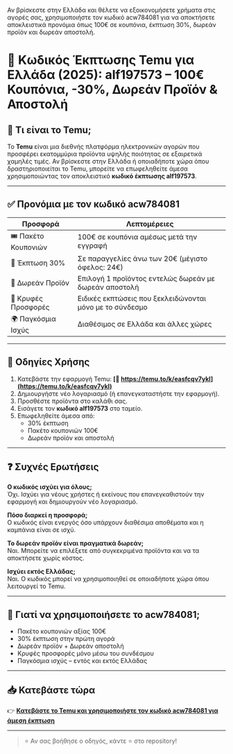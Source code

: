 Αν βρίσκεστε στην Ελλάδα και θέλετε να εξοικονομήσετε χρήματα στις αγορές σας, χρησιμοποιήστε τον κωδικό acw784081 για να αποκτήσετε αποκλειστικά προνόμια όπως 100€ σε κουπόνια, έκπτωση 30%, δωρεάν προϊόν και δωρεάν αποστολή.
# 🎁 Κωδικός Έκπτωσης Temu για Ελλάδα (2025): alf197573 – 100€ Κουπόνια, -30%, Δωρεάν Προϊόν & Αποστολή

## 🛒 Τι είναι το Temu;

Το **Temu** είναι μια διεθνής πλατφόρμα ηλεκτρονικών αγορών που προσφέρει εκατομμύρια προϊόντα υψηλής ποιότητας σε εξαιρετικά χαμηλές τιμές. Αν βρίσκεστε στην Ελλάδα ή οποιαδήποτε χώρα όπου δραστηριοποιείται το Temu, μπορείτε να επωφεληθείτε άμεσα χρησιμοποιώντας τον αποκλειστικό **κωδικό έκπτωσης alf197573**.

---

## ✅ Προνόμια με τον κωδικό acw784081

| Προσφορά | Λεπτομέρειες |
|----------|---------------|
| 🎟️ Πακέτο Κουπονιών | 100€ σε κουπόνια αμέσως μετά την εγγραφή |
| 💸 Έκπτωση 30% | Σε παραγγελίες άνω των 20€ (μέγιστο όφελος: 24€) |
| 🎁 Δωρεάν Προϊόν | Επιλογή 1 προϊόντος εντελώς δωρεάν με δωρεάν αποστολή |
| 🔐 Κρυφές Προσφορές | Ειδικές εκπτώσεις που ξεκλειδώνονται μόνο με το σύνδεσμο |
| 🌍 Παγκόσμια Ισχύς | Διαθέσιμος σε Ελλάδα και άλλες χώρες |

---

## 📲 Οδηγίες Χρήσης

1. Κατεβάστε την εφαρμογή Temu:
   **[🔗 https://temu.to/k/easfcqv7ykl](https://temu.to/k/easfcqv7ykl)**
2. Δημιουργήστε νέο λογαριασμό (ή επανεγκαταστήστε την εφαρμογή).
3. Προσθέστε προϊόντα στο καλάθι σας.
4. Εισάγετε τον **κωδικό alf197573** στο ταμείο.
5. Επωφεληθείτε άμεσα από:
   - 30% έκπτωση
   - Πακέτο κουπονιών 100€
   - Δωρεάν προϊόν και αποστολή

---

## ❓ Συχνές Ερωτήσεις

**Ο κωδικός ισχύει για όλους;**  
Όχι. Ισχύει για νέους χρήστες ή εκείνους που επανεγκαθιστούν την εφαρμογή και δημιουργούν νέο λογαριασμό.

**Πόσο διαρκεί η προσφορά;**  
Ο κωδικός είναι ενεργός όσο υπάρχουν διαθέσιμα αποθέματα και η καμπάνια είναι σε ισχύ.

**Το δωρεάν προϊόν είναι πραγματικά δωρεάν;**  
Ναι. Μπορείτε να επιλέξετε από συγκεκριμένα προϊόντα και να τα αποκτήσετε χωρίς κόστος.

**Ισχύει εκτός Ελλάδας;**  
Ναι. Ο κωδικός μπορεί να χρησιμοποιηθεί σε οποιαδήποτε χώρα όπου λειτουργεί το Temu.

---

## 🚀 Γιατί να χρησιμοποιήσετε το acw784081;

- Πακέτο κουπονιών αξίας 100€
- 30% έκπτωση στην πρώτη αγορά
- Δωρεάν προϊόν + Δωρεάν αποστολή
- Κρυφές προσφορές μόνο μέσω του συνδέσμου
- Παγκόσμια ισχύς – εντός και εκτός Ελλάδας

---

## 📥 Κατεβάστε τώρα

👉 **[Κατεβάστε το Temu και χρησιμοποιήστε τον κωδικό acw784081 για άμεση έκπτωση](https://temu.to/k/easfcqv7ykl)**

---

> ⭐ Αν σας βοήθησε ο οδηγός, κάντε ⭐ στο repository!
